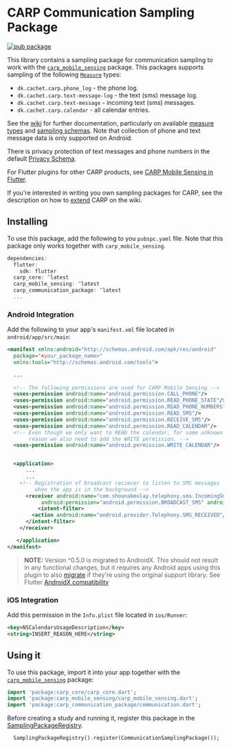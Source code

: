 # CARP Communication Sampling Package

[![pub package](https://img.shields.io/pub/v/carp_communication_package.svg)](https://pub.dartlang.org/packages/carp_communication_package)

This library contains a sampling package for communication sampling to work with 
the [`carp_mobile_sensing`](https://pub.dartlang.org/packages/carp_mobile_sensing) package.
This packages supports sampling of the following [`Measure`](https://pub.dartlang.org/documentation/carp_mobile_sensing/latest/domain/Measure-class.html) types:

* `dk.cachet.carp.phone_log` - the phone log.
* `dk.cachet.carp.text-message-log` - the text (sms) message log.
* `dk.cachet.carp.text-message` - incoming text (sms) messages.
* `dk.cachet.carp.calendar` - all calendar entries.

See the [wiki]() for further documentation, particularly on available [measure types](https://github.com/cph-cachet/carp.sensing-flutter/wiki/A.-Measure-Types) and [sampling schemas](https://github.com/cph-cachet/carp.sensing-flutter/wiki/D.-Sampling-Schemas). Note that collection of phone and text message data is only supported on Android.

There is privacy protection of text messages and phone numbers in the default [Privacy Schema](https://github.com/cph-cachet/carp.sensing-flutter/wiki/3.-Using-CARP-Mobile-Sensing#privacy-schema).

For Flutter plugins for other CARP products, see [CARP Mobile Sensing in Flutter](https://github.com/cph-cachet/carp.sensing-flutter/blob/master/README.md).

If you're interested in writing you own sampling packages for CARP, see the description on
how to [extend](https://github.com/cph-cachet/carp.sensing-flutter/wiki/4.-Extending-CARP-Mobile-Sensing) CARP on the wiki.

## Installing

To use this package, add the following to you `pubspc.yaml` file. Note that
this package only works together with `carp_mobile_sensing`.

`````dart
dependencies:
  flutter:
    sdk: flutter
  carp_core: ^latest
  carp_mobile_sensing: ^latest
  carp_communication_package: ^latest
  ...
`````

### Android Integration

Add the following to your app's `manifest.xml` file located in `android/app/src/main`:

````xml
<manifest xmlns:android="http://schemas.android.com/apk/res/android"
  package="<your_package_name>"
  xmlns:tools="http://schemas.android.com/tools">

  ...
   
  <!-- The following permissions are used for CARP Mobile Sensing -->
  <uses-permission android:name="android.permission.CALL_PHONE"/>
  <uses-permission android:name="android.permission.READ_PHONE_STATE"/>
  <uses-permission android:name="android.permission.READ_PHONE_NUMBERS"/>
  <uses-permission android:name="android.permission.READ_SMS"/>
  <uses-permission android:name="android.permission.RECEIVE_SMS"/>
  <uses-permission android:name="android.permission.READ_CALENDAR"/>
  <!-- Even though we only want to READ the calendar, for some unknown 
       reason we also need to add the WRITE permission. -->
  <uses-permission android:name="android.permission.WRITE_CALENDAR"/>


  <application>
	  ...
	  ...
    <!-- Registration of broadcast reciever to listen to SMS messages 
         when the app is in the background -->
	  <receiver android:name="com.shounakmulay.telephony.sms.IncomingSmsReceiver"
		   android:permission="android.permission.BROADCAST_SMS" android:exported="true">
		  <intent-filter>
        <action android:name="android.provider.Telephony.SMS_RECEIVED"/>
      </intent-filter>
    </receiver>

   </application>
</manifest>
````

> **NOTE:** Version ^0.5.0 is migrated to AndroidX. This should not result in any functional changes, but it requires any Android apps using this plugin to also 
[migrate](https://developer.android.com/jetpack/androidx/migrate) if they're using the original support library. 
See Flutter [AndroidX compatibility](https://flutter.dev/docs/development/packages-and-plugins/androidx-compatibility)



### iOS Integration

Add this permission in the `Info.plist` file located in `ios/Runner`:

````xml
<key>NSCalendarsUsageDescription</key>
<string>INSERT_REASON_HERE</string>
````

## Using it

To use this package, import it into your app together with the
[`carp_mobile_sensing`](https://pub.dartlang.org/packages/carp_mobile_sensing) package:

`````dart
import 'package:carp_core/carp_core.dart';
import 'package:carp_mobile_sensing/carp_mobile_sensing.dart';
import 'package:carp_communication_package/communication.dart';
`````

Before creating a study and running it, register this package in the 
[SamplingPackageRegistry](https://pub.dartlang.org/documentation/carp_mobile_sensing/latest/runtime/SamplingPackageRegistry.html).

`````dart
  SamplingPackageRegistry().register(CommunicationSamplingPackage());
`````
